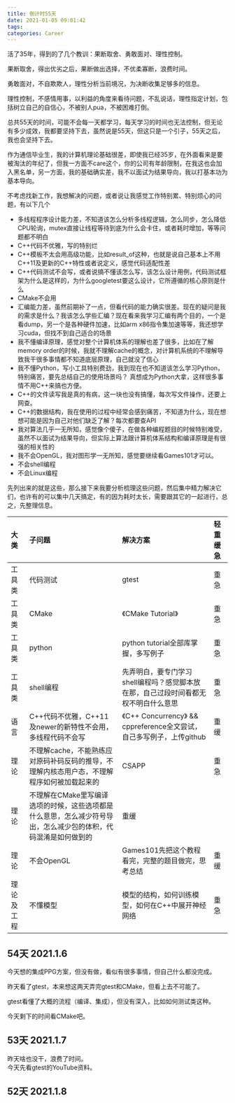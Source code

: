 ```yaml
---
title: 倒计时55天
date: 2021-01-05 09:01:42
tags:
categories: Career
---
```


活了35年，得到的了几个教训：果断取舍、勇敢面对、理性控制。  

果断取舍，得出优劣之后，果断做出选择，不优柔寡断，浪费时间。  

勇敢面对，不自欺欺人，理性分析当前境况，为决断收集足够多的信息。

理性控制，不感情用事，以利益的角度来看待问题，不乱说话，理性指定计划，包括树立自己的自信心，不被别人pua，不被困难打倒。  


总共55天的时间，可能不会每一天都学习，每天学习的时间也无法控制，但无论有多少成效，我都要坚持下去，虽然说是55天，但这只是一个引子，55天之后，我也会坚持下去。  

作为通信毕业生，我的计算机理论基础很差，即使我已经35岁，在外面看来是要被淘汰的年纪了，但我一方面不care这个，你的公司有年龄限制，在我这也会加入黑名单，另一方面，我的基础确实差，我不以面试为结果导向，我以打基本功为基本导向。  

不考虑找新工作，我想解决的问题，或者说让我感觉工作特别累、特别烦心的问题，有以下几个  

* 多线程程序设计能力差，不知道该怎么分析多线程逻辑，怎么同步，怎么降低CPU轮询，mutex直接让线程等待到底为什么会卡住，或者耗时增加，等等问题都不明白
* C++代码不优雅，写的特别烂
* C++模板不太会用高级功能，比如result_of这种，也就是说自己基本上不用C++11及更新的C++特性或者说定义，感觉代码适配性差
* C++代码测试不会写，或者说搞不懂该怎么写，该怎么设计用例，代码测试框架为什么是这样的，为什么googletest要这么设计，它所遵循的核心原则是什么
* CMake不会用
* 汇编能力差，虽然前期补了一点，但看代码的能力确实很差。现在的疑问是我的需求是什么？我该怎么学些汇编？现在看来我学习汇编有两个目的，一个是看dump，另一个是各种硬件加速，比如arm x86指令集加速等等，我还想学习cuda，但找不到自己适合的场景 
* 我不懂编译原理，感觉对整个计算机体系的理解也差了很多，比如在了解memory order的时候，我就不理解cache的概念，对计算机系统的不理解导致我干很多事情都不知道底层原理，自己就没了信心
* 我不懂Python，写小工具特别费劲，我到现在也不知道该怎么学习Python，特别痛苦，要先总结自己的使用场景吗？ 真想成为Python大拿，这样很多事情不用C++来搞也方便。
* C++的文件读写我是真的有病，这一块也没有搞懂，每次写文件操作，还要上网查。
* C++的数据结构，我在使用的过程中经常会感到痛苦，不知道为什么，现在想想可能是因为自己对他们缺乏了解？每次都要查API
* 我对算法几乎一无所知，感觉像个傻子，在做各种编程题目的时候特别难受，虽然不以面试为结果导向，但实际上算法跟计算机体系结构和编译原理是有很强的相关性的
* 我不会OpenGL，我对图形学一无所知，感觉要继续看Games101才可以。
* 不会shell编程
* 不会Linux编程


先列出来的就是这些，那么接下来我要分析梳理这些问题，然后集中精力解决它们，也许有的可以集中几天搞定，有的因为耗时太长，需要跟其它的一起进行，总之，先整理信息。

|大类|子问题|解决方案|轻重缓急|
|:----|:----|:----|:----|
|工具类|代码测试|gtest|重急|
|工具类|CMake|《CMake Tutorial》|重急|
|工具类|python|python tutorial全部库掌握，多写例子|重急|
|工具类|shell编程|先弄明白，要专门学习shell编程吗？感觉脚本放在那，自己过段时间看都无权不明白什么意思|重急|
|语言|C++代码不优雅，C++11及newer的新特性不会用，多线程代码不会写| 《C++ Concurrency》 && cppreference全文尝试，自己多写例子，上传github| 重缓|
|理论|不理解cache，不能熟练应对原码补码反码的推导，不理解内核态用户态，不理解程序如何被加载起来的|CSAPP|重急|
|理论|不理解在CMake里写编译选项的时候，这些选项都是什么意思，怎么减少符号导出，怎么减少包的体积，代码混淆是如何做到的|重缓|
|理论|不会OpenGL|Games101先把这个教程看完，完整的题目做完，思考总结|重缓|
|理论及工程|不懂模型|模型的结构，如何训练模型，如何在C++中展开神经网络|重急|



## __54天 2021.1.6__ 

今天想的集成PPG方案，但没有做，看似有很多事情，但自己什么都没完成。  

昨天看了gtest，本来想这两天弄完gtest和CMake，但看上去不可能了。  

gtest看懂了大概的流程（编译、集成），但没有深入，比如如何测试类这种。

今天剩下的时间看CMake吧。


## __53天 2021.1.7__ 
昨天啥也没干，浪费了时间。  
今天先看gtest的YouTube资料。  


## __52天 2021.1.8__ 


